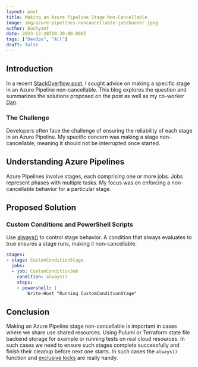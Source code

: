 ```yaml
---
layout: post
title: Making an Azure Pipeline Stage Non-Cancellable
image: img/azure-pipelines-noncancellable-job/banner.jpeg
author: Dushyant
date: 2023-12-28T10:30:00.000Z
tags: ["DevOps", "All"]
draft: false
---
```

## Introduction

In a recent [StackOverflow post](https://stackoverflow.com/questions/77659044/make-azure-pipeline-stage-noncancellable/77659133), I sought advice on making a specific stage in an Azure Pipeline non-cancellable. This blog explores the question and summarizes the solutions proposed on the post as well as my co-worker [Dan](https://www.linkedin.com/in/daniel-ponting).

### The Challenge

Developers often face the challenge of ensuring the reliability of each stage in an Azure Pipeline. My specific concern was making a stage non-cancellable, meaning it should not be interrupted once started.

## Understanding Azure Pipelines

Azure Pipelines involve stages, each comprising one or more jobs. Jobs represent phases with multiple tasks. My focus was on enforcing a non-cancellable behavior for a particular stage.

## Proposed Solution

### **Custom Conditions and PowerShell Scripts**

Use [always()](https://learn.microsoft.com/en-us/azure/devops/pipelines/process/expressions?view=azure-devops#job-status-functions) to control stage behavior. A condition that always evaluates to true ensures a stage runs, making it non-cancellable.

```yaml
stages:
- stage: CustomConditionStage
  jobs:
  - job: CustomConditionJob
    condition: always()
    steps:
    - powershell: |
        Write-Host "Running CustomConditionStage"
```

## Conclusion

Making an Azure Pipeline stage non-cancellable is important in cases where we share use shared resources. Using Pulumi or Terraform state file backend storage for example or running tests on real cloud resources. In such cases we need to ensure such stages complete successfully and finish their cleanup before next one starts. In such cases the `always()` function and [exclusive locks](https://learn.microsoft.com/en-us/azure/devops/pipelines/process/approvals?view=azure-devops&preserve-view=true&tabs=check-pass#exclusive-lock) are really handy.